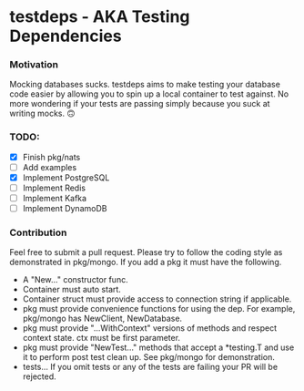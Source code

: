 # testdeps - AKA Testing Dependencies

### Motivation

Mocking databases sucks. testdeps aims to make testing your database code easier by allowing you to spin up a local
container to test against. No more wondering if your tests are passing simply because you suck at writing mocks. 🙃

### TODO:

- [X] Finish pkg/nats
- [ ] Add examples
- [X] Implement PostgreSQL
- [ ] Implement Redis
- [ ] Implement Kafka
- [ ] Implement DynamoDB

### Contribution

Feel free to submit a pull request. Please try to follow the coding style as demonstrated in pkg/mongo. If you add a pkg
it must have the following.

- A "New..." constructor func.
- Container must auto start.
- Container struct must provide access to connection string if applicable.
- pkg must provide convenience functions for using the dep. For example, pkg/mongo has NewClient, NewDatabase.
- pkg must provide "...WithContext" versions of methods and respect context state. ctx must be first parameter.
- pkg must provide "NewTest..." methods that accept a *testing.T and use it to perform post test clean up. See pkg/mongo
  for demonstration.
- tests... If you omit tests or any of the tests are failing your PR will be rejected.
